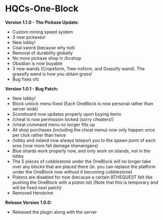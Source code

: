 # HQCs-One-Block

**Version 1.1.0 - The Pickaxe Update:**
- Custom mining speed system
- 3 new pickaxes!
- New lobby!
- Coal sword (because why not)
- Removal of durability globally
- No more pickaxe shop in /bcshop
- Obsidian is now buyable
- 3 new wands (Cropsform, Tree-nsform, and Grassify wand). The grassify wand is how you obtain grass!
- Bug fixes ofc

**Version 1.0.1 - Bug Patch:**
- New lobby!
- Block unlock menu fixed (Each OneBlock is now personal rather than server wide)
- Scoreboard now updates properly upon buying items
- /cheat is now permission locked (sorry cheaters!)
- /cheat command menu no longer fills up
- All shop purchases (including the cheat menu) now only happen once per click rather than twice
- /lobby and /island now always teleport you to the spawn point of each area (now more fall damage shenanigans)
- Blue shards work properly now, and only work on islands, not in the lobby
- The 5 pieces of cobblestone under the OneBlock will no longer take over any blocks that are placed there (ie. you can replace the platform under the OneBlock now without it becoming cobblestone)
- Pistons are disabled for now (because a certain BTHEQUEST felt like pushing the OneBlock with a piston lol) {Note that this is temporary and will be fixed next patch}
- Removed Herobrine

**Release Version 1.0.0:**
- Released the plugin along with the server
